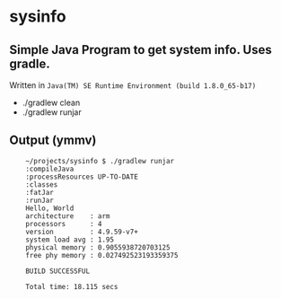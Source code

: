 # sysinfo
## Simple Java Program to get system info. Uses gradle. 
Written in `Java(TM) SE Runtime Environment (build 1.8.0_65-b17)`

* ./gradlew clean
* ./gradlew runjar

## Output (ymmv) 
```
    ~/projects/sysinfo $ ./gradlew runjar
    :compileJava
    :processResources UP-TO-DATE
    :classes
    :fatJar
    :runJar
    Hello, World
    architecture    : arm
    processors      : 4
    version         : 4.9.59-v7+
    system load avg : 1.95
    physical memory : 0.9055938720703125
    free phy memory : 0.027492523193359375

    BUILD SUCCESSFUL

    Total time: 18.115 secs
```

